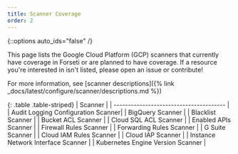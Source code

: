 ```yaml
---
title: Scanner Coverage
order: 2
---
```

{::options auto_ids="false" /}

This page lists the Google Cloud Platform (GCP) scanners that currently have
coverage in Forseti or are planned to have coverage. If a resource you're
interested in isn't listed, please open an issue or contribute!

For more information, see [scanner descriptions]({% link _docs/latest/configure/scanner/descriptions.md %})

{: .table .table-striped}
| Scanner                                | 
| --------------------------------------- | 
| Audit Logging Configuration Scanner|
| BigQuery Scanner |
| Blacklist Scanner |
| Bucket ACL Scanner |
| Cloud SQL ACL Scanner |
| Enabled APIs Scanner |
| Firewall Rules Scanner |
| Forwarding Rules Scanner |
| G Suite Scanner |
| Cloud IAM Rules Scanner |
| Cloud IAP Scanner |
| Instance Network Interface Scanner |
| Kubernetes Engine Version Scanner |
